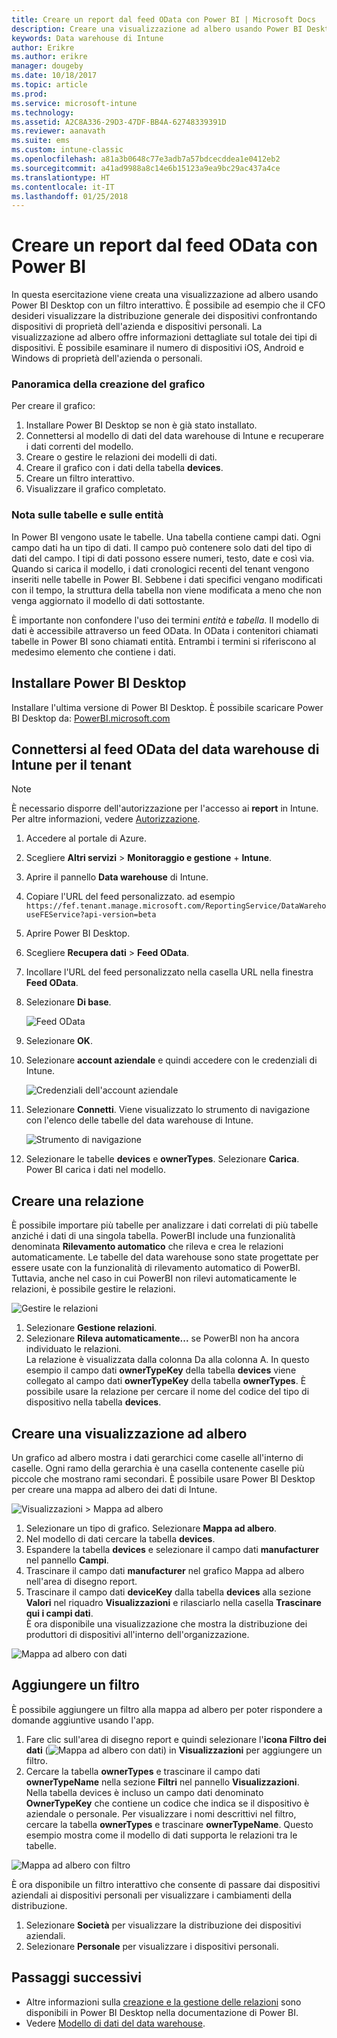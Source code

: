 ```yaml
---
title: Creare un report dal feed OData con Power BI | Microsoft Docs
description: Creare una visualizzazione ad albero usando Power BI Desktop con un filtro interattivo dall'API data warehouse di Intune.
keywords: Data warehouse di Intune
author: Erikre
ms.author: erikre
manager: dougeby
ms.date: 10/18/2017
ms.topic: article
ms.prod: 
ms.service: microsoft-intune
ms.technology: 
ms.assetid: A2C8A336-29D3-47DF-BB4A-62748339391D
ms.reviewer: aanavath
ms.suite: ems
ms.custom: intune-classic
ms.openlocfilehash: a81a3b0648c77e3adb7a57bdcecddea1e0412eb2
ms.sourcegitcommit: a41ad9988a8c14e6b15123a9ea9bc29ac437a4ce
ms.translationtype: HT
ms.contentlocale: it-IT
ms.lasthandoff: 01/25/2018
---
```

# <a name="create-a-report-from-the-odata-feed-with-power-bi"></a>Creare un report dal feed OData con Power BI

In questa esercitazione viene creata una visualizzazione ad albero usando Power BI Desktop con un filtro interattivo. È possibile ad esempio che il CFO desideri visualizzare la distribuzione generale dei dispositivi confrontando dispositivi di proprietà dell'azienda e dispositivi personali. La visualizzazione ad albero offre informazioni dettagliate sul totale dei tipi di dispositivi. È possibile esaminare il numero di dispositivi iOS, Android e Windows di proprietà dell'azienda o personali.

### <a name="overview-of-creating-the-chart"></a>Panoramica della creazione del grafico

Per creare il grafico:
1. Installare Power BI Desktop se non è già stato installato.
2. Connettersi al modello di dati del data warehouse di Intune e recuperare i dati correnti del modello.
3. Creare o gestire le relazioni dei modelli di dati.
4. Creare il grafico con i dati della tabella **devices**.
5. Creare un filtro interattivo.
6. Visualizzare il grafico completato.

### <a name="a-note-about-tables-and-entities"></a>Nota sulle tabelle e sulle entità

In Power BI vengono usate le tabelle. Una tabella contiene campi dati. Ogni campo dati ha un tipo di dati. Il campo può contenere solo dati del tipo di dati del campo. I tipi di dati possono essere numeri, testo, date e così via. Quando si carica il modello, i dati cronologici recenti del tenant vengono inseriti nelle tabelle in Power BI. Sebbene i dati specifici vengano modificati con il tempo, la struttura della tabella non viene modificata a meno che non venga aggiornato il modello di dati sottostante.

È importante non confondere l'uso dei termini _entità_ e _tabella_. Il modello di dati è accessibile attraverso un feed OData. In OData i contenitori chiamati tabelle in Power BI sono chiamati entità. Entrambi i termini si riferiscono al medesimo elemento che contiene i dati.

## <a name="install-power-bi-desktop"></a>Installare Power BI Desktop

Installare l'ultima versione di Power BI Desktop. È possibile scaricare Power BI Desktop da: [PowerBI.microsoft.com](https://powerbi.microsoft.com/desktop)

## <a name="connect-to-the-odata-feed-for-the-intune-data-warehouse-for-your-tenant"></a>Connettersi al feed OData del data warehouse di Intune per il tenant

> [!Note]  
> È necessario disporre dell'autorizzazione per l'accesso ai **report** in Intune. Per altre informazioni, vedere [Autorizzazione](reports-api-url.md).

1. Accedere al portale di Azure.
2. Scegliere **Altri servizi** > **Monitoraggio e gestione** + **Intune**.
3. Aprire il pannello **Data warehouse** di Intune.
4. Copiare l'URL del feed personalizzato. ad esempio `https://fef.tenant.manage.microsoft.com/ReportingService/DataWarehouseFEService?api-version=beta`
5. Aprire Power BI Desktop.
6. Scegliere **Recupera dati** > **Feed OData**.
7. Incollare l'URL del feed personalizzato nella casella URL nella finestra **Feed OData**.
8. Selezionare **Di base**.

    ![Feed OData](media/reports-create-01-odatafeed.png)

9. Selezionare **OK**.
10. Selezionare **account aziendale** e quindi accedere con le credenziali di Intune. 

    ![Credenziali dell'account aziendale](media/reports-create-02-org-account.png)

11. Selezionare **Connetti**. Viene visualizzato lo strumento di navigazione con l'elenco delle tabelle del data warehouse di Intune. 

    ![Strumento di navigazione](media/reports-create-02-loadentities.png)

12. Selezionare le tabelle **devices** e **ownerTypes**.  Selezionare **Carica**. Power BI carica i dati nel modello.

## <a name="create-a-relationship"></a>Creare una relazione 

È possibile importare più tabelle per analizzare i dati correlati di più tabelle anziché i dati di una singola tabella.  PowerBI include una funzionalità denominata **Rilevamento automatico** che rileva e crea le relazioni automaticamente. Le tabelle del data warehouse sono state progettate per essere usate con la funzionalità di rilevamento automatico di PowerBI. Tuttavia, anche nel caso in cui PowerBI non rilevi automaticamente le relazioni, è possibile gestire le relazioni.

![Gestire le relazioni](media/reports-create-03-managerelationships.png)

1. Selezionare **Gestione relazioni**.
2. Selezionare **Rileva automaticamente...** se PowerBI non ha ancora individuato le relazioni.  
La relazione è visualizzata dalla colonna Da alla colonna A. In questo esempio il campo dati **ownerTypeKey** della tabella **devices** viene collegato al campo dati **ownerTypeKey** della tabella **ownerTypes**. È possibile usare la relazione per cercare il nome del codice del tipo di dispositivo nella tabella **devices**.

## <a name="create-a-treemap-visualization"></a>Creare una visualizzazione ad albero

Un grafico ad albero mostra i dati gerarchici come caselle all'interno di caselle. Ogni ramo della gerarchia è una casella contenente caselle più piccole che mostrano rami secondari. È possibile usare Power BI Desktop per creare una mappa ad albero dei dati di Intune.

![Visualizzazioni > Mappa ad albero](media/reports-create-03-treemap.png)

1. Selezionare un tipo di grafico. Selezionare **Mappa ad albero**.
2. Nel modello di dati cercare la tabella **devices**.
3. Espandere la tabella **devices** e selezionare il campo dati **manufacturer** nel pannello **Campi**.
4. Trascinare il campo dati **manufacturer** nel grafico Mappa ad albero nell'area di disegno report.
5. Trascinare il campo dati **deviceKey** dalla tabella **devices** alla sezione **Valori** nel riquadro **Visualizzazioni** e rilasciarlo nella casella **Trascinare qui i campi dati**.  
È ora disponibile una visualizzazione che mostra la distribuzione dei produttori di dispositivi all'interno dell'organizzazione.

![Mappa ad albero con dati](media/reports-create-06-treemapwdata.png)

## <a name="add-a-filter"></a>Aggiungere un filtro

È possibile aggiungere un filtro alla mappa ad albero per poter rispondere a domande aggiuntive usando l'app. 

1. Fare clic sull'area di disegno report e quindi selezionare l'**icona Filtro dei dati** (![Mappa ad albero con dati](media/reports-create-slicer.png)) in **Visualizzazioni** per aggiungere un filtro.
2. Cercare la tabella **ownerTypes** e trascinare il campo dati **ownerTypeName** nella sezione **Filtri** nel pannello **Visualizzazioni**.  
   Nella tabella devices è incluso un campo dati denominato **OwnerTypeKey** che contiene un codice che indica se il dispositivo è aziendale o personale. Per visualizzare i nomi descrittivi nel filtro, cercare la tabella **ownerTypes** e trascinare **ownerTypeName**. Questo esempio mostra come il modello di dati supporta le relazioni tra le tabelle.

![Mappa ad albero con filtro](media/reports-create-08_ownertype.png)

È ora disponibile un filtro interattivo che consente di passare dai dispositivi aziendali ai dispositivi personali per visualizzare i cambiamenti della distribuzione.

1. Selezionare **Società** per visualizzare la distribuzione dei dispositivi aziendali.
2. Selezionare **Personale** per visualizzare i dispositivi personali.

## <a name="next-steps"></a>Passaggi successivi

 - Altre informazioni sulla [creazione e la gestione delle relazioni](https://powerbi.microsoft.com/documentation/powerbi-desktop-create-and-manage-relationships/) sono disponibili in Power BI Desktop nella documentazione di Power BI.
 - Vedere [Modello di dati del data warehouse](https://docs.microsoft.com/intune/reports-ref-data-model).